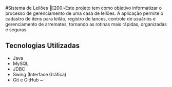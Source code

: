 #Sistema de Leilões [200~Este projeto tem como objetivo informatizar o processo de gerenciamento de uma casa de leilões. A aplicação permite o cadastro de itens para leilão, registro de lances, controle de usuários e gerenciamento de arremates, tornando as rotinas mais rápidas, organizadas e seguras.

## Tecnologias Utilizadas

- Java
- MySQL
- JDBC
- Swing (Interface Gráfica)
- Git e GitHub
~

